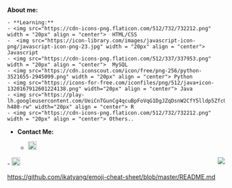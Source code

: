 
**About me:** <br>

<div  translate="no">

    - **Learning:**
    - <img src="https://cdn-icons-png.flaticon.com/512/732/732212.png" width = "20px" align = "center">  HTML/CSS
    -  <img src="https://icon-library.com/images/javascript-icon-png/javascript-icon-png-23.jpg" width = "20px" align = "center"> Javascript
    - <img src="https://cdn-icons-png.flaticon.com/512/337/337953.png" width = "20px" align = "center">  MySQL
    - <img src="https://cdn.iconscout.com/icon/free/png-256/python-3521655-2945099.png" width = "20px" align = "center"> Python
    - <img src="https://icons-for-free.com/iconfiles/png/512/java+icon-1320167912601224138.png" width="20px" align = "center"> Java
    - <img src="https://play-lh.googleusercontent.com/UeiCnTGunCg4qcuBpFoVqG1DgJZqDsnW2CfY5lldp5ZfcQfr65yKTD53V7ug0kaV48g=w240-h480-rw" width="20px" align = "center"> R
    - <img src="https://cdn-icons-png.flaticon.com/512/732/732212.png" width = "20px" align = "center"> Others..
</div>

- **Contact Me:**

  - <a href="mailto:giovana.mainente@sptech.school?subject=Contato%20via%20GitHub" target="_blank" rel="noopener noreferrer" data-auth="NotApplicable" data-loopstyle="link" data-safelink="true" align="center">
    <img src="https://cdn-icons-png.flaticon.com/512/732/732223.png" style="width:20px;height:20px;">
</a>
  - <a href="https://twitter.com/Sg1ovana_?t=1XPFvUbO2T0_uL2nJMVVcg&s=08" align="center">
  <img src="https://cdn-icons-png.flaticon.com/512/733/733579.png" style="width:20px;height:20px;">
</a>

<img src="https://github-readme-stats.vercel.app/api/top-langs/?username=gih-sanchez&theme=radical&show_icons=true" align="right" style="margin-top=20vh">

https://github.com/ikatyang/emoji-cheat-sheet/blob/master/README.md


<!--
[![Anurag's GitHub stats](https://github-readme-stats.vercel.app/api?username=malauly&theme=radical&show_icons=true)](https://github.com/anuraghazra/github-readme-stats)

[![Top Langs](https://github-readme-stats.vercel.app/api/top-langs/?username=malauly&theme=radical&show_icons=true)](https://github.com/anuraghazra/github-readme-stats)
https://github.com/anuraghazra/github-readme-stats
https://github.com/anuraghazra/github-readme-stats/blob/master/themes/README.md-->
